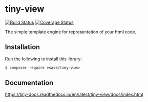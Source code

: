 # tiny-view

[![Build Status](https://travis-ci.com/esase/tiny-view.svg?branch=master)](https://travis-ci.com/github/esase/tiny-view/builds)
[![Coverage Status](https://coveralls.io/repos/github/esase/tiny-view/badge.svg?branch=master)](https://coveralls.io/github/esase/tiny-view?branch=master)

The simple template engine for representation of your html code.

## Installation

Run the following to install this library:

```bash
$ composer require esase/tiny-view
```

## Documentation

https://tiny-docs.readthedocs.io/en/latest/tiny-view/docs/index.html
